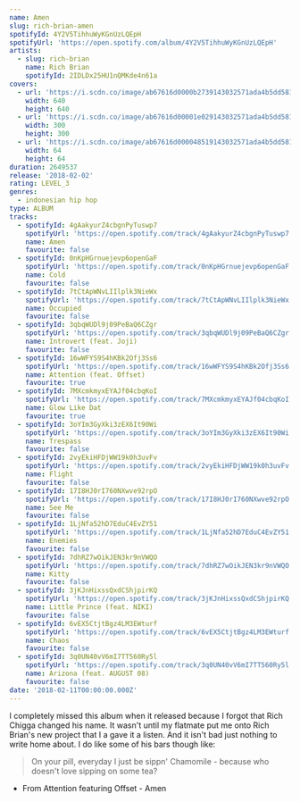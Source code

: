 ```yaml
---
name: Amen
slug: rich-brian-amen
spotifyId: 4Y2V5TihhuWyKGnUzLQEpH
spotifyUrl: 'https://open.spotify.com/album/4Y2V5TihhuWyKGnUzLQEpH'
artists:
  - slug: rich-brian
    name: Rich Brian
    spotifyId: 2IDLDx25HU1nQMKde4n61a
covers:
  - url: 'https://i.scdn.co/image/ab67616d0000b2739143032571ada4b5dd581f5c'
    width: 640
    height: 640
  - url: 'https://i.scdn.co/image/ab67616d00001e029143032571ada4b5dd581f5c'
    width: 300
    height: 300
  - url: 'https://i.scdn.co/image/ab67616d000048519143032571ada4b5dd581f5c'
    width: 64
    height: 64
duration: 2649537
release: '2018-02-02'
rating: LEVEL_3
genres:
  - indonesian hip hop
type: ALBUM
tracks:
  - spotifyId: 4gAakyurZ4cbgnPyTuswp7
    spotifyUrl: 'https://open.spotify.com/track/4gAakyurZ4cbgnPyTuswp7'
    name: Amen
    favourite: false
  - spotifyId: 0nKpHGrnuejevp6openGaF
    spotifyUrl: 'https://open.spotify.com/track/0nKpHGrnuejevp6openGaF'
    name: Cold
    favourite: false
  - spotifyId: 7tCtApWNvLIIlplk3NieWx
    spotifyUrl: 'https://open.spotify.com/track/7tCtApWNvLIIlplk3NieWx'
    name: Occupied
    favourite: false
  - spotifyId: 3qbqWUDl9j09PeBaQ6CZgr
    spotifyUrl: 'https://open.spotify.com/track/3qbqWUDl9j09PeBaQ6CZgr'
    name: Introvert (feat. Joji)
    favourite: false
  - spotifyId: 16wWFYS9S4hKBk2Ofj3Ss6
    spotifyUrl: 'https://open.spotify.com/track/16wWFYS9S4hKBk2Ofj3Ss6'
    name: Attention (feat. Offset)
    favourite: true
  - spotifyId: 7MXcmkmyxEYAJf04cbqKoI
    spotifyUrl: 'https://open.spotify.com/track/7MXcmkmyxEYAJf04cbqKoI'
    name: Glow Like Dat
    favourite: true
  - spotifyId: 3oYIm3GyXki3zEX6It90Wi
    spotifyUrl: 'https://open.spotify.com/track/3oYIm3GyXki3zEX6It90Wi'
    name: Trespass
    favourite: false
  - spotifyId: 2vyEkiHFDjWW19k0h3uvFv
    spotifyUrl: 'https://open.spotify.com/track/2vyEkiHFDjWW19k0h3uvFv'
    name: Flight
    favourite: false
  - spotifyId: 17I8HJ0rI760NXwve92rpO
    spotifyUrl: 'https://open.spotify.com/track/17I8HJ0rI760NXwve92rpO'
    name: See Me
    favourite: false
  - spotifyId: 1LjNfa52hD7EduC4EvZY51
    spotifyUrl: 'https://open.spotify.com/track/1LjNfa52hD7EduC4EvZY51'
    name: Enemies
    favourite: false
  - spotifyId: 7dhRZ7wOikJEN3kr9nVWQO
    spotifyUrl: 'https://open.spotify.com/track/7dhRZ7wOikJEN3kr9nVWQO'
    name: Kitty
    favourite: false
  - spotifyId: 3jKJnHixssQxdCShjpirKQ
    spotifyUrl: 'https://open.spotify.com/track/3jKJnHixssQxdCShjpirKQ'
    name: Little Prince (feat. NIKI)
    favourite: false
  - spotifyId: 6vEX5CtjtBgz4LM3EWturf
    spotifyUrl: 'https://open.spotify.com/track/6vEX5CtjtBgz4LM3EWturf'
    name: Chaos
    favourite: false
  - spotifyId: 3q0UN40vV6mI7TT560Ry5l
    spotifyUrl: 'https://open.spotify.com/track/3q0UN40vV6mI7TT560Ry5l'
    name: Arizona (feat. AUGUST 08)
    favourite: false
date: '2018-02-11T00:00:00.000Z'
---
```

I completely missed this album when it released because I forgot that Rich Chigga changed
his name. It wasn't until my flatmate put me onto Rich Brian's new project that I a gave
it a listen. And it isn't bad just nothing to write home about. I do like some of his bars
though like:

> On your pill, everyday I just be sippn' Chamomile - because who doesn't love sipping on
> some tea?
- From Attention featuring Offset - Amen
